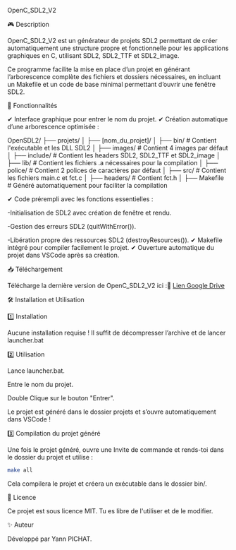 OpenC_SDL2_V2

🎮 Description

OpenC_SDL2_V2 est un générateur de projets SDL2 permettant de créer automatiquement une structure propre et fonctionnelle pour les applications graphiques en C,
utilisant SDL2, SDL2_TTF et SDL2_image.

Ce programme facilite la mise en place d’un projet en générant l’arborescence complète des fichiers et dossiers nécessaires,
en incluant un Makefile et un code de base minimal permettant d’ouvrir une fenêtre SDL2.

🚀 Fonctionnalités

✔ Interface graphique pour entrer le nom du projet.
✔ Création automatique d’une arborescence optimisée :

OpenSDL2/
├── projets/
│   ├── [nom_du_projet]/
│       ├── bin/       # Contient l'exécutable et les DLL SDL2
│       ├── images/    # Contient 4 images par défaut
│       ├── include/   # Contient les headers SDL2, SDL2_TTF et SDL2_image
│       ├── lib/       # Contient les fichiers .a nécessaires pour la compilation
│       ├── police/    # Contient 2 polices de caractères par défaut
│       ├── src/       # Contient les fichiers main.c et fct.c
│       ├── headers/   # Contient fct.h
│       ├── Makefile   # Généré automatiquement pour faciliter la compilation

✔ Code prérempli avec les fonctions essentielles :

  -Initialisation de SDL2 avec création de fenêtre et rendu.
    
  -Gestion des erreurs SDL2 (quitWithError()).
    
  -Libération propre des ressources SDL2 (destroyResources()).
✔ Makefile intégré pour compiler facilement le projet.
✔ Ouverture automatique du projet dans VSCode après sa création.


📥 Téléchargement

Télécharge la dernière version de OpenC_SDL2_V2 ici :🔗 [Lien Google Drive](https://drive.google.com/file/d/1RpF-2GQvuJXWziB2b26X8CvhLq6mQRiT/view?usp=sharing)

🛠 Installation et Utilisation

1️⃣ Installation

Aucune installation requise ! Il suffit de décompresser l’archive et de lancer launcher.bat

2️⃣ Utilisation

Lance launcher.bat.

Entre le nom du projet.

Double Clique sur le bouton "Entrer".

Le projet est généré dans le dossier projets et s’ouvre automatiquement dans VSCode !

3️⃣ Compilation du projet généré

Une fois le projet généré, ouvre une Invite de commande et rends-toi dans le dossier du projet et utilise :
```sh
make all
```
Cela compilera le projet et créera un exécutable dans le dossier bin/.



📜 Licence

Ce projet est sous licence MIT. 
Tu es libre de l'utiliser et de le modifier.

✨ Auteur

Développé par Yann PICHAT.

